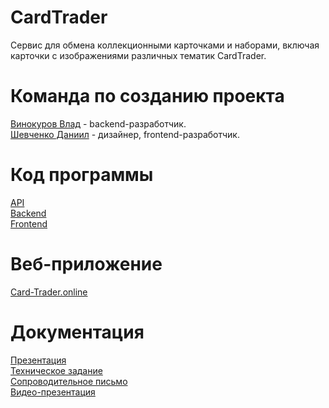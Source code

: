 # CardTrader
Сервис для обмена коллекционными карточками и наборами, включая карточки с изображениями различных тематик CardTrader. <br />
# Команда по созданию проекта
[Винокуров Влад](https://github.com/GoreIbIu) - backend-разработчик. <br />
[Шевченко Даниил](https://github.com/drklbri) - дизайнер, frontend-разработчик. <br />
# Код программы
[API](https://card-trader.online/api/api-docs/)<br />
[Backend](https://github.com/drklbri/CardTrader/tree/main/app/backend)<br />
[Frontend](https://github.com/drklbri/CardTrader/tree/main/app/frontend) <br />

# Веб-приложение
[Card-Trader.online](https://card-trader.online/)<br />
# Документация

[Презентация](https://github.com/drklbri/CardTrader/blob/develop/Documents/prezentation.pdf) <br />
[Техническое задание](https://github.com/drklbri/CardTrader/blob/develop/Documents/%D0%A2%D0%97.docx)<br />
[Сопроводительное письмо](https://github.com/drklbri/CardTrader/blob/develop/Documents/%D0%A1%D0%BE%D0%BF%D1%80%D0%BE%D0%B2%D0%BE%D0%B4%D0%B8%D1%82%D0%B5%D0%BB%D1%8C%D0%BD%D0%BE%D0%B5%20%D0%BF%D0%B8%D1%81%D1%8C%D0%BC%D0%BE.docx) <br />
[Видео-презентация](https://drive.google.com/file/d/1sPV3AbUf9WNbh4DHQqotIGfc3DqFs_mw/view?usp=sharing) <br />
